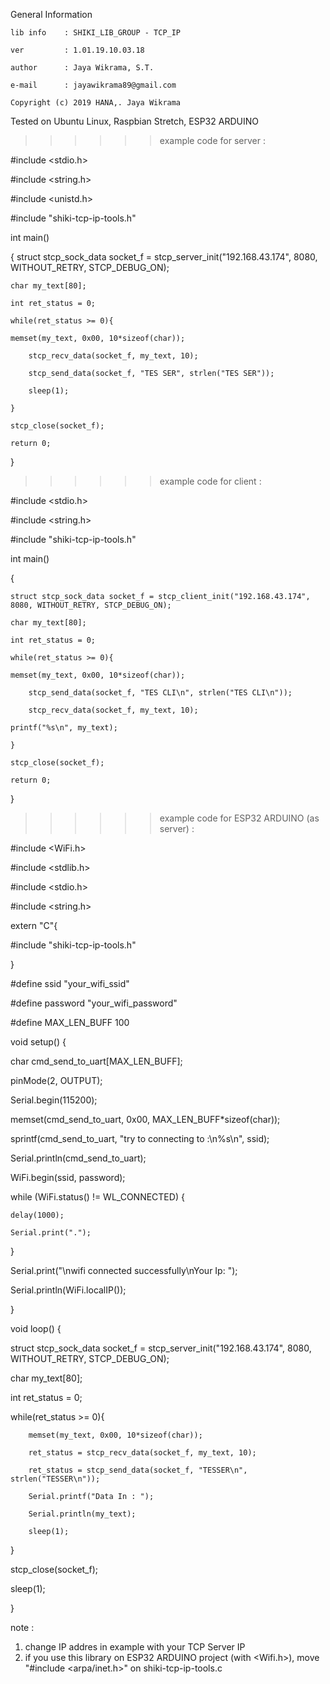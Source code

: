 General Information

    lib info    : SHIKI_LIB_GROUP - TCP_IP
    
    ver         : 1.01.19.10.03.18
    
    author      : Jaya Wikrama, S.T.
    
    e-mail      : jayawikrama89@gmail.com
    
    Copyright (c) 2019 HANA,. Jaya Wikrama
    

Tested on Ubuntu Linux, Raspbian Stretch, ESP32 ARDUINO



>>>>>> example code for server :

#include <stdio.h>

#include <string.h>

#include <unistd.h>

#include "shiki-tcp-ip-tools.h"


int main()

{ 
    struct stcp_sock_data socket_f = stcp_server_init("192.168.43.174", 8080, WITHOUT_RETRY, STCP_DEBUG_ON);
    
	char my_text[80];
	
	int ret_status = 0;
	
    while(ret_status >= 0){
    
	memset(my_text, 0x00, 10*sizeof(char));
		
        stcp_recv_data(socket_f, my_text, 10);
	
        stcp_send_data(socket_f, "TES SER", strlen("TES SER"));
	
        sleep(1);
	
    }
    
    stcp_close(socket_f);
	
    return 0;
    
}



>>>>>> example code for client :

#include <stdio.h>

#include <string.h>

#include "shiki-tcp-ip-tools.h"


int main()

{

    struct stcp_sock_data socket_f = stcp_client_init("192.168.43.174", 8080, WITHOUT_RETRY, STCP_DEBUG_ON);
    
    char my_text[80];
    
    int ret_status = 0;
	
    while(ret_status >= 0){
    
	memset(my_text, 0x00, 10*sizeof(char));
	
        stcp_send_data(socket_f, "TES CLI\n", strlen("TES CLI\n"));
	
        stcp_recv_data(socket_f, my_text, 10);
	
	printf("%s\n", my_text);
	
    }
    
    stcp_close(socket_f);
    
    return 0;
    
}


>>>>>> example code for ESP32 ARDUINO (as server) :

#include <WiFi.h>

#include <stdlib.h>

#include <stdio.h>

#include <string.h>


extern "C"{

  #include "shiki-tcp-ip-tools.h"

}


#define ssid "your_wifi_ssid"

#define password "your_wifi_password"


#define MAX_LEN_BUFF 100


void setup() {

  char cmd_send_to_uart[MAX_LEN_BUFF];
  
  pinMode(2, OUTPUT);
  
  Serial.begin(115200);
  

  memset(cmd_send_to_uart, 0x00, MAX_LEN_BUFF*sizeof(char));
  
  sprintf(cmd_send_to_uart, "try to connecting to :\n%s\n", ssid);
  
  Serial.println(cmd_send_to_uart);
  

  WiFi.begin(ssid, password);
  
 
  while (WiFi.status() != WL_CONNECTED) {
  
    delay(1000);
    
    Serial.print(".");
    
  }
  
  Serial.print("\nwifi connected successfully\nYour Ip: ");
  
  Serial.println(WiFi.localIP());
  
}

 
void loop() {

  struct stcp_sock_data socket_f = stcp_server_init("192.168.43.174", 8080, WITHOUT_RETRY, STCP_DEBUG_ON);
  
  char my_text[80];
  
  int ret_status = 0;
  
  while(ret_status >= 0){
  
        memset(my_text, 0x00, 10*sizeof(char));
	
        ret_status = stcp_recv_data(socket_f, my_text, 10);
	
        ret_status = stcp_send_data(socket_f, "TESSER\n", strlen("TESSER\n"));
	
        Serial.printf("Data In : ");
	
        Serial.println(my_text);
	
        sleep(1);
	
  }
  
  stcp_close(socket_f);
  
  sleep(1);
  
}



note :
1. change IP addres in example with your TCP Server IP
2. if you use this library on ESP32 ARDUINO project (with <Wifi.h>), move "#include <arpa/inet.h>" on shiki-tcp-ip-tools.c
